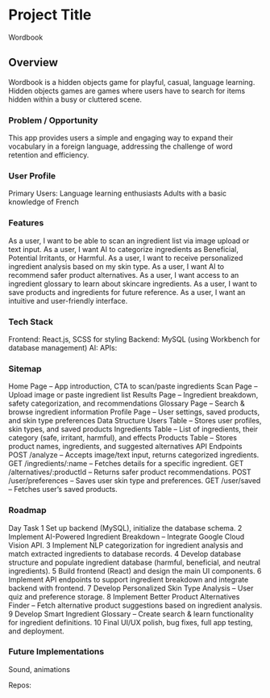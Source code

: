 # Project Title
Wordbook

## Overview

Wordbook is a hidden objects game for playful, casual, language learning. Hidden objects games are games where users have to search for items hidden within a busy or cluttered scene. 

### Problem / Opportunity
This app provides users a simple and engaging way to expand their vocabulary in a foreign language, addressing the challenge of word retention and efficiency.

### User Profile
Primary Users:
Language learning enthusiasts
Adults with a basic knowledge of French

### Features

As a user, I want to be able to scan an ingredient list via image upload or text input.
As a user, I want AI to categorize ingredients as Beneficial, Potential Irritants, or Harmful.
As a user, I want to receive personalized ingredient analysis based on my skin type.
As a user, I want AI to recommend safer product alternatives.
As a user, I want access to an ingredient glossary to learn about skincare ingredients.
As a user, I want to save products and ingredients for future reference.
As a user, I want an intuitive and user-friendly interface.

### Tech Stack
Frontend: React.js, SCSS for styling
Backend: MySQL (using Workbench for database management)
AI: 
APIs:

### Sitemap
Home Page – App introduction, CTA to scan/paste ingredients
Scan Page – Upload image or paste ingredient list
Results Page – Ingredient breakdown, safety categorization, and recommendations
Glossary Page – Search & browse ingredient information
Profile Page – User settings, saved products, and skin type preferences
Data Structure
Users Table – Stores user profiles, skin types, and saved products
Ingredients Table – List of ingredients, their category (safe, irritant, harmful), and effects
Products Table – Stores product names, ingredients, and suggested alternatives
API Endpoints
POST /analyze – Accepts image/text input, returns categorized ingredients.
GET /ingredients/:name – Fetches details for a specific ingredient.
GET /alternatives/:productId – Returns safer product recommendations.
POST /user/preferences – Saves user skin type and preferences.
GET /user/saved – Fetches user’s saved products.

### Roadmap
Day	Task
1	Set up backend (MySQL), initialize the database schema.
2	Implement AI-Powered Ingredient Breakdown – Integrate Google Cloud Vision API.
3	Implement NLP categorization for ingredient analysis and match extracted ingredients to database records.
4	Develop database structure and populate ingredient database (harmful, beneficial, and neutral ingredients).
5	Build frontend (React) and design the main UI components.
6	Implement API endpoints to support ingredient breakdown and integrate backend with frontend.
7	Develop Personalized Skin Type Analysis – User quiz and preference storage.
8	Implement Better Product Alternatives Finder – Fetch alternative product suggestions based on ingredient analysis.
9	Develop Smart Ingredient Glossary – Create search & learn functionality for ingredient definitions.
10	Final UI/UX polish, bug fixes, full app testing, and deployment.

### Future Implementations
Sound, animations

Repos:
